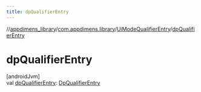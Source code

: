 ```yaml
---
title: dpQualifierEntry
---
```

//[appdimens_library](../../../index.html)/[com.appdimens.library](../index.html)/[UiModeQualifierEntry](index.html)/[dpQualifierEntry](dp-qualifier-entry.html)



# dpQualifierEntry



[androidJvm]\
val [dpQualifierEntry](dp-qualifier-entry.html): [DpQualifierEntry](../-dp-qualifier-entry/index.html)




